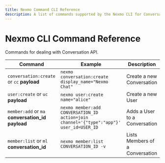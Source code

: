 ```yaml
---
title: Nexmo Command CLI Reference
description: A list of commands supported by the Nexmo CLI for Conversation API
---
```


# Nexmo CLI Command Reference

Commands for dealing with Conversation API.

Command | Example | Description
---- | ---- | ----
`conversation:create` or `cc` **payload** | `nexmo conversation:create display_name="Nexmo Chat"` | Create a new Conversation
`user:create` or `uc` **payload** | `nexmo user:create name="alice"` | Create a new User
`member:add` or `ma` **conversation_id** **payload** | `nexmo member:add CONVERSATION_ID action=join channel='{"type":"app"}' user_id=USER_ID` | Adds a User to a Conversation
`member:list` or `ml` **conversation_id** | `nexmo member:list CONVERSATION_ID -v` | Lists Members of a Conversation
